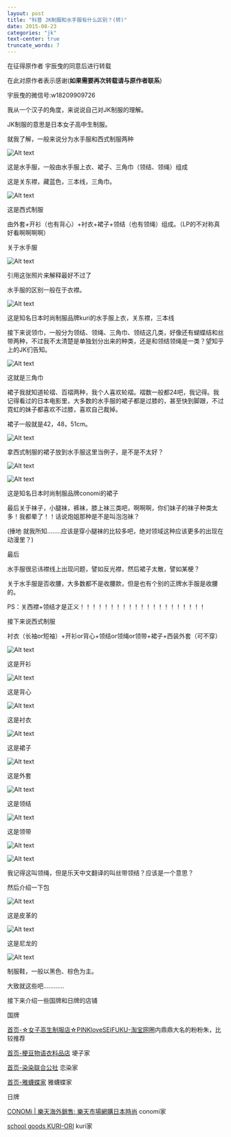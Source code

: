 ```yaml
---
layout: post
title: "科普 JK制服和水手服有什么区别？(转)"
date: 2015-08-23
categories: "jk"
text-center: true
truncate_words: 7
---
```


在征得原作者 宇辰曳的同意后进行转载

在此对原作者表示感谢(**如果需要再次转载请与原作者联系**)

宇辰曳的微信号:w18209909726

我从一个汉子的角度，来说说自己对JK制服的理解。

JK制服的意思是日本女子高中生制服。

就我了解，一般来说分为水手服和西式制服两种

![Alt text](http://7xl9ad.com1.z0.glb.clouddn.com/post-2015-8-23-21.jpg)


这是水手服，一般由水手服上衣、裙子、三角巾（领结、领绳）组成



这是关东襟，藏蓝色，三本线，三角巾。


![Alt text](http://7xl9ad.com1.z0.glb.clouddn.com/post-2015-8-23-22.jpg)


这是西式制服

由外套+开衫（也有背心）+衬衣+裙子+领结（也有领绳）组成。（LP的不对称真好看啊啊啊啊）

关于水手服

![Alt text](http://7xl9ad.com1.z0.glb.clouddn.com/post-2015-8-23-23.jpg)

引用这张照片来解释最好不过了

水手服的区别一般在于衣襟。

![Alt text](http://7xl9ad.com1.z0.glb.clouddn.com/post-2015-8-23-24.jpg)

这是知名日本时尚制服品牌kuri的水手服上衣，关东襟，三本线

接下来说领巾，一般分为领结、领绳、三角巾、领结这几类，好像还有蝴蝶结和丝带两种，不过我不太清楚是单独划分出来的种类，还是和领结领绳是一类？望知乎上的JK们告知。

![Alt text](http://7xl9ad.com1.z0.glb.clouddn.com/post-2015-8-23-25.jpg)


这就是三角巾


裙子我就知道轮褶、百褶两种，我个人喜欢轮褶。褶数一般都24吧，我记得。我记得看过的日本电影里，大多数的水手服的裙子都是过膝的，甚至快到脚跟，不过霓虹的妹子都喜欢不过膝，喜欢自己裁掉。

裙子一般就是42，48，51cm。

![Alt text](http://7xl9ad.com1.z0.glb.clouddn.com/post-2015-8-23-26.jpg)

拿西式制服的裙子放到水手服这里当例子，是不是不太好？

![Alt text](http://7xl9ad.com1.z0.glb.clouddn.com/post-2015-8-23-27.jpg)

![Alt text](http://7xl9ad.com1.z0.glb.clouddn.com/post-2015-8-23-28.jpg)

这是知名日本时尚制服品牌conomi的裙子

最后关于袜子，小腿袜，裤袜，膝上袜三类吧，啊啊啊，你们妹子的袜子种类太多！我都晕了！！话说炮姐那种是不是叫泡泡袜？

(捶地 就我所知........应该是穿小腿袜的比较多吧，绝对领域这种应该更多的出现在动漫里？)

最后

水手服很忌讳襟线上出现问题，譬如反光襟，然后裙子太散，譬如某梗？

关于水手服是否收腰，大多数都不是收腰款，但是也有个别的正牌水手服是收腰的。

PS：关西襟+领结才是正义！！！！！！！！！！！！！！！！！！！！！

接下来说西式制服

衬衣（长袖or短袖）+开衫or背心+领结or领绳or领带+裙子+西装外套（可不穿）

![Alt text](http://7xl9ad.com1.z0.glb.clouddn.com/post-2015-8-23-29.jpg)


这是开衫


![Alt text](http://7xl9ad.com1.z0.glb.clouddn.com/post-2015-8-23-210.jpg)


这是背心


![Alt text](http://7xl9ad.com1.z0.glb.clouddn.com/post-2015-8-23-211.jpg)


这是衬衣


![Alt text](http://7xl9ad.com1.z0.glb.clouddn.com/post-2015-8-23-212.jpg)


这是裙子


![Alt text](http://7xl9ad.com1.z0.glb.clouddn.com/post-2015-8-23-213.jpg)


这是外套


![Alt text](http://7xl9ad.com1.z0.glb.clouddn.com/post-2015-8-23-214.jpg)


这是领结


![Alt text](http://7xl9ad.com1.z0.glb.clouddn.com/post-2015-8-23-215.jpg)


这是领带


![Alt text](http://7xl9ad.com1.z0.glb.clouddn.com/post-2015-8-23-216.jpg)

![Alt text](http://7xl9ad.com1.z0.glb.clouddn.com/post-2015-8-23-217.jpg)


我记得这叫领绳，但是乐天中文翻译的叫丝带领结？应该是一个意思？



然后介绍一下包


![Alt text](http://7xl9ad.com1.z0.glb.clouddn.com/post-2015-8-23-218.jpg)


这是皮革的


![Alt text](http://7xl9ad.com1.z0.glb.clouddn.com/post-2015-8-23-219.jpg)


这是尼龙的


![Alt text](http://7xl9ad.com1.z0.glb.clouddn.com/post-2015-8-23-220.jpg)


制服鞋，一般以黑色、棕色为主。



大致就这些吧............


接下来介绍一些国牌和日牌的店铺

国牌

[首页-☆女子高生制服店☆PINKloveSEIFUKU-淘宝网](http://shop34811399.taobao.com/?spm=a230r.7195193.1997079397.40.pHHZ0y)圈内鼎鼎大名的粉粉朱，比较推荐

[首页-梗豆物语衣料品店](http://shop106628430.taobao.com/) 埂子家

[首页-染染联合公社](http://ranrangongshe.taobao.com/) 恋染家

[首页-雅蠛蝶家](http://shop101544991.taobao.com/) 雅蠛蝶家

日牌

[CONOMi \| 樂天海外銷售: 樂天市場網購日本時尚](http://global.rakuten.com/zh-tw/store/konomi-sgs/) conomi家

[school goods KURI-ORI](http://global.rakuten.com/zh-tw/store/kuri-ori/) kuri家

